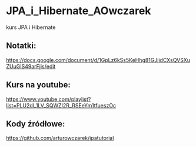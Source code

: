 # JPA_i_Hibernate_AOwczarek
kurs JPA i Hibernate

## Notatki:
https://docs.google.com/document/d/1GpLz6kSs5KeHhg81GJjidCXsQVSXuZUuGIS49arFjjs/edit

## Kurs na youtube:
https://www.youtube.com/playlist?list=PLU2dl_1LV_SQWZI2R_RSEeYm1tfueszOc

## Kody źródłowe:
https://github.com/arturowczarek/jpatutorial
